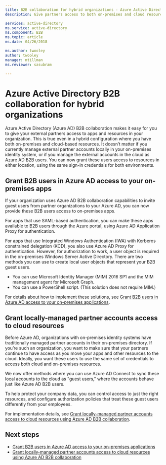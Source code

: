 ```yaml
---
title: B2B collaboration for hybrid organizations - Azure Active Directory | Microsoft Docs
description: Give partners access to both on-premises and cloud resources with Azure AD B2B collaboration.

services: active-directory
ms.service: active-directory
ms.component: B2B
ms.topic: article
ms.date: 04/26/2018

ms.author: twooley
author: twooley
manager: mtillman
ms.reviewer: sasubram

---
```


# Azure Active Directory B2B collaboration for hybrid organizations

Azure Active Directory (Azure AD) B2B collaboration makes it easy for you to give your external partners access to apps and resources in your organization. This is true even in a hybrid configuration where you have both on-premises and cloud-based resources. It doesn’t matter if you currently manage external partner accounts locally in your on-premises identity system, or if you manage the external accounts in the cloud as Azure AD B2B users. You can now grant these users access to resources in either location, using the same sign-in credentials for both environments.

## Grant B2B users in Azure AD access to your on-premises apps

If your organization uses Azure AD B2B collaboration capabilities to invite guest users from partner organizations to your Azure AD, you can now provide these B2B users access to on-premises apps.

For apps that use SAML-based authentication, you can make these apps available to B2B users through the Azure portal, using Azure AD Application Proxy for authentication.

For apps that use Integrated Windows Authentication (IWA) with Kerberos constrained delegation (KCD), you also use Azure AD Proxy for authentication. However, for authorization to work, a user object is required in the on-premises Windows Server Active Directory. There are two methods you can use to create local user objects that represent your B2B guest users.

- You can use Microsoft Identity Manager (MIM) 2016 SP1 and the MIM management agent for Microsoft Graph.
- You can use a PowerShell script. (This solution does not require MIM.)

For details about how to implement these solutions, see [Grant B2B users in Azure AD access to your on-premises applications](active-directory-b2b-hybrid-cloud-to-on-premises.md).

## Grant locally-managed partner accounts access to cloud resources

Before Azure AD, organizations with on-premises identity systems have traditionally managed partner accounts in their on-premises directory. If you’re such an organization, you want to make sure that your partners continue to have access as you move your apps and other resources to the cloud. Ideally, you want these users to use the same set of credentials to access both cloud and on-premises resources. 

We now offer methods where you can use Azure AD Connect to sync these local accounts to the cloud as "guest users," where the accounts behave just like Azure AD B2B users.

To help protect your company data, you can control access to just the right resources, and configure authorization policies that treat these guest users differently from your employees.

For implementation details, see [Grant locally-managed partner accounts access to cloud resources using Azure AD B2B collaboration](active-directory-b2b-hybrid-on-premises-to-cloud.md).
 
## Next steps

- [Grant B2B users in Azure AD access to your on-premises applications](active-directory-b2b-hybrid-cloud-to-on-premises.md)
- [Grant locally-managed partner accounts access to cloud resources using Azure AD B2B collaboration](active-directory-b2b-hybrid-on-premises-to-cloud.md)


